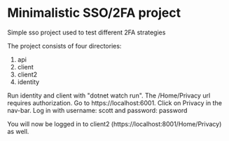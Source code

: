 # Minimalistic SSO/2FA project
Simple sso project used to test different 2FA strategies

The project consists of four directories:
1. api
2. client
3. client2
4. identity

Run identity and client with "dotnet watch run". The /Home/Privacy url requires authorization. 
Go to https://localhost:6001. 
Click on Privacy in the nav-bar. 
Log in with username: scott and password: password

You will now be logged in to client2 (https://localhost:8001/Home/Privacy) as well. 
